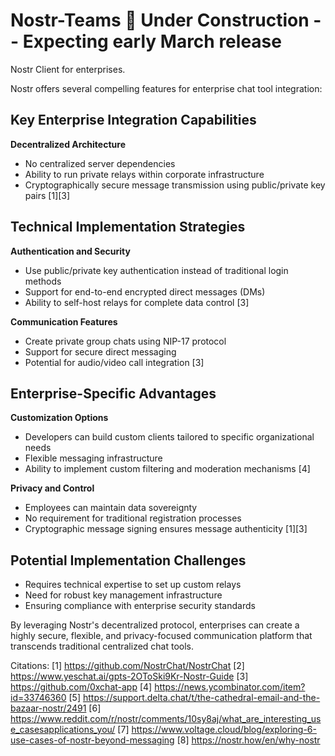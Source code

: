 # Nostr-Teams 🚧 Under Construction -- Expecting early March release
Nostr Client for enterprises. 


Nostr offers several compelling features for enterprise chat tool integration:

## Key Enterprise Integration Capabilities

**Decentralized Architecture**
- No centralized server dependencies
- Ability to run private relays within corporate infrastructure
- Cryptographically secure message transmission using public/private key pairs [1][3]

## Technical Implementation Strategies

**Authentication and Security**
- Use public/private key authentication instead of traditional login methods
- Support for end-to-end encrypted direct messages (DMs)
- Ability to self-host relays for complete data control [3]

**Communication Features**
- Create private group chats using NIP-17 protocol
- Support for secure direct messaging
- Potential for audio/video call integration [3]

## Enterprise-Specific Advantages

**Customization Options**
- Developers can build custom clients tailored to specific organizational needs
- Flexible messaging infrastructure
- Ability to implement custom filtering and moderation mechanisms [4]

**Privacy and Control**
- Employees can maintain data sovereignty
- No requirement for traditional registration processes
- Cryptographic message signing ensures message authenticity [1][3]

## Potential Implementation Challenges

- Requires technical expertise to set up custom relays
- Need for robust key management infrastructure
- Ensuring compliance with enterprise security standards

By leveraging Nostr's decentralized protocol, enterprises can create a highly secure, flexible, and privacy-focused communication platform that transcends traditional centralized chat tools.

Citations:
[1] https://github.com/NostrChat/NostrChat
[2] https://www.yeschat.ai/gpts-2OToSki9Kr-Nostr-Guide
[3] https://github.com/0xchat-app
[4] https://news.ycombinator.com/item?id=33746360
[5] https://support.delta.chat/t/the-cathedral-email-and-the-bazaar-nostr/2491
[6] https://www.reddit.com/r/nostr/comments/10sy8aj/what_are_interesting_use_casesapplications_you/
[7] https://www.voltage.cloud/blog/exploring-6-use-cases-of-nostr-beyond-messaging
[8] https://nostr.how/en/why-nostr
